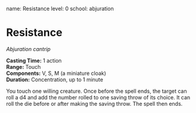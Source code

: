 name: Resistance
level: 0
school: abjuration

# Resistance 
_Abjuration cantrip_ 

**Casting Time:** 1 action    
**Range:** Touch    
**Components:** V, S, M (a miniature cloak)    
**Duration:** Concentration, up to 1 minute 

You touch one willing creature. Once before the spell ends, the target can roll a d4 and add the number rolled to one saving throw of its choice. It can roll the die before or after making the saving throw. The spell then ends. 